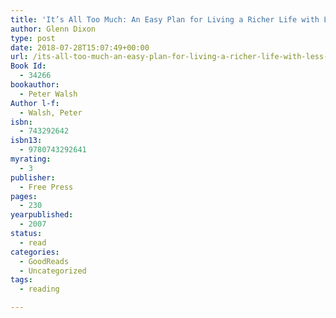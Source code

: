 ```yaml
---
title: 'It’s All Too Much: An Easy Plan for Living a Richer Life with Less Stuff'
author: Glenn Dixon
type: post
date: 2018-07-28T15:07:49+00:00
url: /its-all-too-much-an-easy-plan-for-living-a-richer-life-with-less-stuff/
Book Id:
  - 34266
bookauthor:
  - Peter Walsh
Author l-f:
  - Walsh, Peter
isbn:
  - 743292642
isbn13:
  - 9780743292641
myrating:
  - 3
publisher:
  - Free Press
pages:
  - 230
yearpublished:
  - 2007
status:
  - read
categories:
  - GoodReads
  - Uncategorized
tags:
  - reading

---
```

